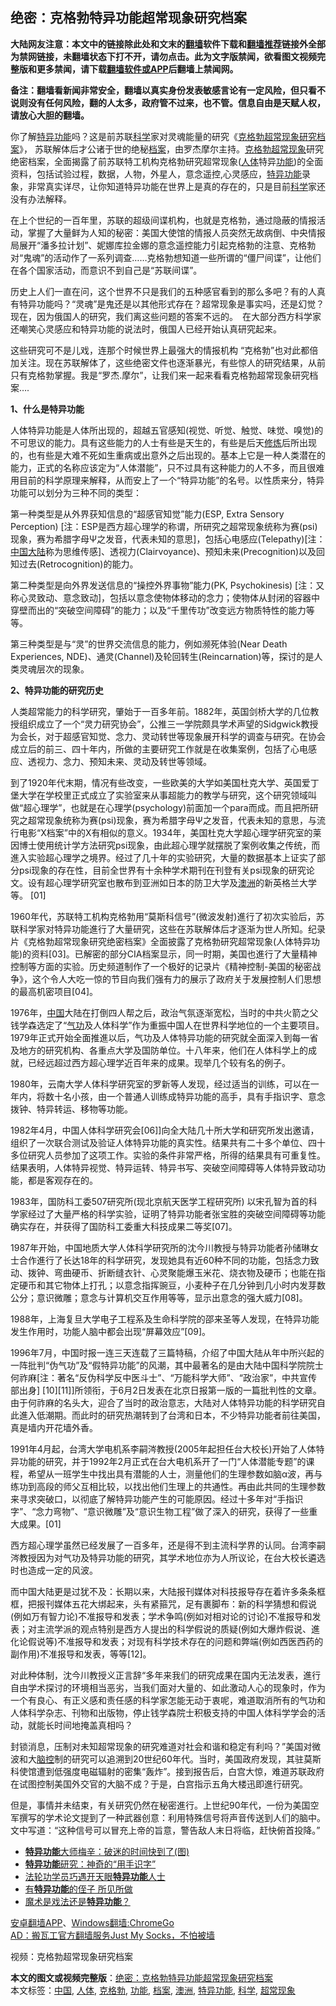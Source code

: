  <h2>绝密：克格勃特异功能超常现象研究档案</h2> <p class="notice"><b>大陆网友注意：本文中的链接除此处和文末的<a href="https://github.com/bannedbook/fanqiang" >翻墙</a>软件下载和<a href="https://github.com/killgcd/justmysocks/blob/master/README.md">翻墙推荐</a>链接外全部为禁网链接，未翻墙状态下打不开，请勿点击。此为文字版禁闻，欲看图文视频完整版和更多禁闻，请下载<a href="https://github.com/bannedbook/fanqiang">翻墙软件或APP</a>后翻墙上禁闻网。</p><p>备注：翻墙看新闻非常安全，翻墙以真实身份发表敏感言论有一定风险，但只看不说则没有任何风险，翻的人太多，政府管不过来，也不管。信息自由是天赋人权，请放心大胆的翻墙。</b></p>  <div class="entry"> <p></p> <p>你了解<span class='wp_keywordlink'><a href="https://www.qi-gong.me/gongneng/" title="特异功能" target="_blank">特异功能</a></span>吗？这是前苏联<span class='wp_keywordlink'><a href="https://www.bannedbook.org/forum11/topic309.html" title="禁片：“科学”的棍子" target="_blank">科学</a></span>家对灵魂能量的研究《<span class='wp_keywordlink'><a href="https://www.bannedbook.org/forum11/topic438.html" title="视频：克格勃超常现象研究档案" target="_blank">克格勃超常现象研究档案</a></span>》， 苏联解体后才公诸于世的绝秘<a href="https://www.bannedbook.org/bnews/tag/%E6%A1%A3%E6%A1%88/" class="st_tag internal_tag" rel="tag" title="标签 档案 下的日志">档案</a>，由罗杰摩尔主持。<a href="https://www.bannedbook.org/bnews/tag/%e5%85%8b%e6%a0%bc%e5%8b%83/" class="st_tag internal_tag" rel="tag" title="标签 克格勃 下的日志">克格勃</a><a href="https://www.bannedbook.org/bnews/tag/%E8%B6%85%E5%B8%B8%E7%8E%B0%E8%B1%A1/" class="st_tag internal_tag" rel="tag" title="标签 超常现象 下的日志">超常现象</a>研究绝密档案，全面揭露了前苏联特工机构克格勃研究超常现象(<a href="https://www.bannedbook.org/bnews/tag/%e4%ba%ba%e4%bd%93/" class="st_tag internal_tag" rel="tag" title="标签 人体 下的日志">人体</a>特异<a href="https://www.bannedbook.org/bnews/tag/%E5%8A%9F%E8%83%BD/" class="st_tag internal_tag" rel="tag" title="标签 功能 下的日志">功能</a>)的全面资料，包括试验过程，数据，人物，外星人，意念遥控,心灵感应，<a href="https://www.bannedbook.org/bnews/tag/%e7%89%b9%e5%bc%82%e5%8a%9f%e8%83%bd/" class="st_tag internal_tag" rel="tag" title="标签 特异功能 下的日志">特异功能</a>录象，非常真实详尽，让你知道特异功能在世界上是真的存在的，只是目前<a href="https://www.bannedbook.org/bnews/tag/%e7%a7%91%e5%ad%a6/" class="st_tag internal_tag" rel="tag" title="标签 科学 下的日志">科学</a>家还没有办法解释。</p> <p>在上个世纪的一百年里，苏联的超级间谍机构，也就是克格勃，通过隐蔽的情报活动，掌握了大量鲜为人知的秘密：美国大使馆的情报人员突然无故病倒、中央情报局展开“潘多拉计划”、妮娜库拉金娜的意念遥控能力引起克格勃的注意、克格勃对“鬼魂”的活动作了一系列调查……克格勃想知道一些所谓的“僵尸间谍”，让他们在各个国家活动，而意识不到自己是“苏联间谍”。</p> <p>历史上人们一直在问，这个世界不只是我们的五种感官看到的那么多吧？有的人真有特异功能吗？“灵魂”是鬼还是以其他形式存在？超常现象是事实吗，还是幻觉？现在，因为俄国人的研究，我们离这些问题的答案不远的。　在大部分西方科学家还嘲笑心灵感应和特异功能的说法时，俄国人已经开始认真研究起来。</p> <p>这些研究可不是儿戏，连那个时候世界上最强大的情报机构 “克格勃”也对此都倍加关注。现在苏联解体了，这些绝密文件也逐渐暴光，有些惊人的研究结果，从前只有克格勃掌握。我是“罗杰.摩尔”，让我们来一起来看看克格勃超常现象研究档案….</p> <p><strong>1、什么是特异功能</strong></p> <p>人体特异功能是人体所出现的，超越五官感知(视觉、听觉、触觉、味觉、嗅觉)的不可思议的能力。具有这些能力的人士有些是天生的，有些是后天<span class='wp_keywordlink'><a href="https://www.qi-gong.me/" title="气功修炼网" target="_blank">修炼</a></span>后所出现的，也有些是大难不死如生重病或出意外之后出现的。基本上它是一种人类潜在的能力，正式的名称应该定为“人体潜能”，只不过具有这种能力的人不多，而且很难用目前的科学原理来解释，从而安上了一个“特异功能”的名号。以性质来分，特异功能可以划分为三种不同的类型：</p>  <p>第一种类型是从外界获知信息的“超感官知觉”能力(ESP, Extra Sensory Perception) [注：ESP是西方超心理学的称谓，所研究之超常现象统称为赛(psi)现象，赛为希腊字母Ψ之发音，代表未知的意思]，包括心电感应(Telepathy)[注：<span class='wp_keywordlink_affiliate'><a href="https://www.bannedbook.org/" title="中国" target="_blank">中国</a></span><span class='wp_keywordlink_affiliate'><a href="https://www.bannedbook.org/" title="大陆" target="_blank">大陆</a></span>称为思维传感]、透视力(Clairvoyance)、预知未来(Precognition)以及回知过去(Retrocognition)的能力。</p> <p>第二种类型是向外界发送信息的“操控外界事物”能力(PK, Psychokinesis) [注：又称心灵致动、意念致动]，包括以意念使物体移动的念力；使物体从封闭的容器中穿壁而出的“突破空间障碍”的能力；以及“千里传功”改变远方物质特性的能力等等。</p> <p>第三种类型是与“灵”的世界交流信息的能力，例如濒死体验(Near Death Experiences, NDE)、通灵(Channel)及轮回转生(Reincarnation)等，探讨的是人类灵魂层次的现象。</p> <p><strong>2、特异功能的研究历史</strong></p> <p>人类超常能力的科学研究，肇始于一百多年前。1882年，英国剑桥大学的几位教授组织成立了一个“灵力研究协会”，公推三一学院颇具学术声望的Sidgwick教授为会长，对于超感官知觉、念力、灵动转世等现象展开科学的调查与研究。在协会成立后的前三、四十年内，所做的主要研究工作就是在收集案例，包括了心电感应、透视力、念力、预知未来、灵动及转世等领域。</p> <p>到了1920年代末期，情况有些改变，一些欧美的大学如美国杜克大学、英国爱丁堡大学在学校里正式成立了实验室来从事超能力的教学与研究，这个研究领域叫做“超心理学”，也就是在心理学(psychology)前面加一个para而成。而且把所研究之超常现象统称为赛(psi)现象，赛为希腊字母Ψ之发音，代表未知的意思，与流行电影“X档案”中的X有相似的意义。1934年，美国杜克大学超心理学研究室的莱因博士使用统计学方法研究psi现象，由此超心理学就摆脱了案例收集之传统，而進入实验超心理学之境界。经过了几十年的实验研究，大量的数据基本上证实了部分psi现象的存在性，目前全世界有十余种学术期刊在刊登有关psi现象的研究论文。设有超心理学研究室也散布到亚洲如日本的防卫大学及<a href="https://www.bannedbook.org/bnews/tag/%e6%be%b3%e6%b4%b2/" class="st_tag internal_tag" rel="tag" title="标签 澳洲 下的日志">澳洲</a>的新英格兰大学等。 [01]</p> <p>1960年代，苏联特工机构克格勃用“莫斯科信号”(微波发射)進行了初次实验后，苏联科学家对特异功能進行了大量研究，这些在苏联解体后才逐渐为世人所知。纪录片《克格勃超常现象研究绝密档案》全面披露了克格勃研究超常现象(人体特异功能)的资料[03]。已解密的部分CIA档案显示，同一时期，美国也進行了大量精神控制等方面的实验。历史频道制作了一个极好的记录片《精神控制-美国的秘密战争》，这个令人大吃一惊的节目向我们强有力的展示了政府关于发展控制人们思想的最高机密项目[04]。</p>  <p>1976年，<a href="https://www.bannedbook.org/bnews/tag/%E4%B8%AD%E5%9B%BD/" class="st_tag internal_tag" rel="tag" title="标签 中国 下的日志">中国</a>大陆在打倒四人帮之后，政治气氛逐渐宽松，当时的中共火箭之父钱学森选定了“<span class='wp_keywordlink'><a href="https://www.qi-gong.me/" title="气功修炼网" target="_blank">气功</a></span>及人体科学”作为重振中国人在世界科学地位的一个主要项目。1979年正式开始全面推進以后，气功及人体特异功能的研究就全面深入到每一省及地方的研究机构、各重点大学及国防单位。十八年来，他们在人体科学上的成就，已经远超过西方超心理学近百年来的成果。现举几个较有名的例子。</p> <p>1980年，云南大学人体科学研究室的罗新等人发现，经过适当的训练，可以在一年内，将数十名小孩，由一个普通人训练成特异功能的高手，具有手指识字、意念拨钟、特异转运、移物等功能。</p> <p>1982年4月，中国人体科学研究会[06]]向全大陆几十所大学和研究所发出邀请，组织了一次联合测试及验证人体特异功能的真实性。结果共有二十多个单位、四十多位研究人员参加了这项工作。实验的条件非常严格，所得的结果具有可重复性。结果表明，人体特异视觉、特异运转、特异书写、突破空间障碍等人体特异致动功能，都是客观存在的。</p> <p>1983年，国防科工委507研究所(现北京航天医学工程研究所) 以宋孔智为首的科学家经过了大量严格的科学实验，证明了特异功能者张宝胜的突破空间障碍等功能确实存在，并获得了国防科工委重大科技成果二等奖[07]。</p> <p>1987年开始，中国地质大学人体科学研究所的沈今川教授与特异功能者孙储琳女士合作進行了长达18年的科学研究，发现她具有近60种不同的功能，包括念力致动、拨钟、弯曲硬币、折断缝衣针、心灵聚能爆玉米花、烧衣物及硬币；也能在指定硬币和其它物体上打孔；以意念指挥豌豆，小麦种子在几分钟到几小时内发芽数公分；意识微雕；意念与计算机交互作用等等，显示出意念的强大威力[08]。</p> <p>1988年，上海复旦大学电子工程系及生命科学院的邵来圣等人发现，在特异功能发生作用时，功能人脑中都会出现“屏幕效应”[09]。</p> <p>1996年7月，中国时报一连三天连载了三篇特稿，介绍了中国大陆从年中所兴起的一阵批判“伪气功”及“假特异功能”的风潮，其中最著名的是由大陆中国科学院院士何祚麻[注：著名“反伪科学反中医斗士”、“万能科学大师”、“政治家”，中共宣传部出身] [10][11]]所领衔，于6月2日发表在北京日报第一版的一篇批判性的文章。由于何祚麻的名头大，迎合了当时的政治意志，大陆对人体特异功能的科学研究自此進入低潮期。而此时的研究热潮转到了台湾和日本，不少特异功能者前往美国，真是墙内开花墙外香。</p>  <p>1991年4月起，台湾大学电机系李嗣涔教授(2005年起担任台大校长)开始了人体特异功能的研究，并于1992年2月正式在台大电机系开了一门“人体潜能专题”的课程，希望从一班学生中找出具有潜能的人士，测量他们的生理参数如脑α波，再与练功到高段的师父互相比较，以找出他们生理上的共通性。再由此共同的生理参数来寻求突破口，以彻底了解特异功能产生的可能原因。经过十多年对“手指识字”、“念力弯物”、“意识微雕”及“意识生物工程”做了深入的研究，获得了一些重大成果。[01]</p> <p>西方超心理学虽然已经发展了一百多年，还是得不到主流科学界的认同。台湾李嗣涔教授因为对气功及特异功能的研究，其学术地位亦为人所议论，在台大校长遴选时也造成一定的风波。</p> <p>而中国大陆更是过犹不及：长期以来，大陆报刊媒体对科技报导存在着许多条条框框，把报刊媒体五花大绑起来，头有紧箍咒，足有裹脚布：新的科学猜想和假说(例如万有智力论)不准报导和发表；学术争鸣(例如对相对论的讨论)不准报导和发表；对主流学派的观点特别是西方人提出的科学假说的质疑(例如大爆炸假说、進化论假说等)不准报导和发表；对现有科学技术存在的问题和弊端(例如西医西药的副作用)不准报导和发表，等等[12]。</p> <p>对此种体制，沈今川教授义正言辞“多年来我们的研究成果在国内无法发表，進行自由学术探讨的环境相当恶劣，当我们面对大量的、如此激动人心的现象时，作为一个有良心、有正义感和责任感的科学家怎能无动于衷呢，难道取消所有的气功和人体科学杂志、刊物和出版物，停止钱学森院士积极支持的中国人体科学学会的活动，就能长时间地掩盖真相吗？</p> <p>封锁消息，压制对未知超常现象的研究难道对社会和谐和稳定有利吗？”美国对微波和大<span class='wp_keywordlink'><a href="https://www.bannedbook.org/forum52/" title="脑控交流论坛" target="_blank">脑控</a></span>制的研究可以追溯到20世纪60年代。当时，美国政府发现，其驻莫斯科使馆遭到低强度电磁辐射的密集“轰炸”。接到报告后，白宫大惊，难道苏联政府在试图控制美国外交官的大脑不成？于是，白宫指示五角大楼迅即進行研究。</p> <p>但是，事情并未结束，有关研究仍然在秘密進行。上世纪90年代，一份为美国空军撰写的学术论文提到了一种武器创意：利用特殊信号将声音传送到人们的脑中。文中写道：“这种信号可以冒充上帝的旨意，警告敌人末日将临，赶快俯首投降。”</p> <ul class='op-related-articles' title='相关阅读'> <li><a href='https://www.bannedbook.org/bnews/ccpdope/20200703/1355002.html' target='_blank'><b>特异功能</b>大师梅辛：破迷的时间快到了(图)</a></li> <li><a href='https://www.bannedbook.org/bnews/lifebaike/20200323/1298922.html' target='_blank'><b>特异功能</b>研究：神奇的“用手识字”</a></li> <li><a href='https://www.bannedbook.org/bnews/aomi/life/20200321/1297745.html' target='_blank'>法轮功学员巧遇开天眼<b>特异功能</b>人士</a></li> <li><a href='https://www.bannedbook.org/bnews/comments/20200228/1285072.html' target='_blank'>有<b>特异功能</b>的侄子 所见所做</a></li> <li><a href='https://www.bannedbook.org/bnews/comments/20200122/1262784.html' target='_blank'>魔术是戏法还是<b>特异功能</b>？</a></li> </ul> <div class="texttj"> <a href="https://github.com/bannedbook/fanqiang/wiki/%E7%A6%81%E9%97%BB%E7%BD%91%E5%AE%89%E5%8D%93%E7%BF%BB%E5%A2%99%E6%96%B0%E9%97%BBAPP" target="_blank">安卓翻墙APP</a>、<a href="https://github.com/bannedbook/fanqiang/wiki/Chrome%E4%B8%80%E9%94%AE%E7%BF%BB%E5%A2%99%E5%8C%85" target="_blank">Windows翻墙:ChromeGo</a><br/> <a href="https://github.com/killgcd/justmysocks/blob/master/README.md" target="_blank">AD：搬瓦工官方翻墙服务Just My Socks，不怕被墙</a> </div><p>视频：克格勃超常现象研究档案<br /> </p> <a name='sharetosocial'></a>         <div><b>本文的图文或视频完整版</b>：<a href='https://www.bannedbook.org/bnews/comments/20200705/783265.html'>绝密：克格勃特异功能超常现象研究档案</a></div>  </div><!--END ENTRY--> <div class="postfooter"> <div>本文标签：<a href="https://www.bannedbook.org/bnews/tag/%E4%B8%AD%E5%9B%BD/" rel="tag">中国</a>, <a href="https://www.bannedbook.org/bnews/tag/%e4%ba%ba%e4%bd%93/" rel="tag">人体</a>, <a href="https://www.bannedbook.org/bnews/tag/%e5%85%8b%e6%a0%bc%e5%8b%83/" rel="tag">克格勃</a>, <a href="https://www.bannedbook.org/bnews/tag/%E5%8A%9F%E8%83%BD/" rel="tag">功能</a>, <a href="https://www.bannedbook.org/bnews/tag/%E6%A1%A3%E6%A1%88/" rel="tag">档案</a>, <a href="https://www.bannedbook.org/bnews/tag/%e6%be%b3%e6%b4%b2/" rel="tag">澳洲</a>, <a href="https://www.bannedbook.org/bnews/tag/%e7%89%b9%e5%bc%82%e5%8a%9f%e8%83%bd/" rel="tag">特异功能</a>, <a href="https://www.bannedbook.org/bnews/tag/%e7%a7%91%e5%ad%a6/" rel="tag">科学</a>, <a href="https://www.bannedbook.org/bnews/tag/%E8%B6%85%E5%B8%B8%E7%8E%B0%E8%B1%A1/" rel="tag">超常现象</a></div>  </div><!--END POSTFOOTER--> 